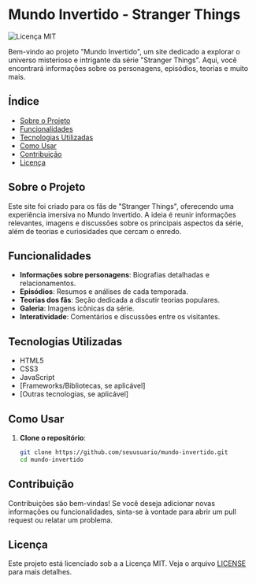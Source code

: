 # Mundo Invertido - Stranger Things

![Licença MIT](https://img.shields.io/badge/Licença-MIT-brightgreen)

Bem-vindo ao projeto "Mundo Invertido", um site dedicado a explorar o universo misterioso e intrigante da série "Stranger Things". Aqui, você encontrará informações sobre os personagens, episódios, teorias e muito mais.


## Índice

- [Sobre o Projeto](#sobre-o-projeto)
- [Funcionalidades](#funcionalidades)
- [Tecnologias Utilizadas](#tecnologias-utilizadas)
- [Como Usar](#como-usar)
- [Contribuição](#contribuição)
- [Licença](#licença)

## Sobre o Projeto

Este site foi criado para os fãs de "Stranger Things", oferecendo uma experiência imersiva no Mundo Invertido. A ideia é reunir informações relevantes, imagens e discussões sobre os principais aspectos da série, além de teorias e curiosidades que cercam o enredo.

## Funcionalidades

- **Informações sobre personagens**: Biografias detalhadas e relacionamentos.
- **Episódios**: Resumos e análises de cada temporada.
- **Teorias dos fãs**: Seção dedicada a discutir teorias populares.
- **Galeria**: Imagens icônicas da série.
- **Interatividade**: Comentários e discussões entre os visitantes.

## Tecnologias Utilizadas

- HTML5
- CSS3
- JavaScript
- [Frameworks/Bibliotecas, se aplicável]
- [Outras tecnologias, se aplicável]

## Como Usar

1. **Clone o repositório**: 
   ```bash
   git clone https://github.com/seuusuario/mundo-invertido.git
   cd mundo-invertido

## Contribuição
Contribuições são bem-vindas! Se você deseja adicionar novas informações ou funcionalidades, sinta-se à vontade para abrir um pull request ou relatar um problema.

## Licença
Este projeto está licenciado sob a a Licença MIT. Veja o arquivo [LICENSE](LICENSE) para mais detalhes.


